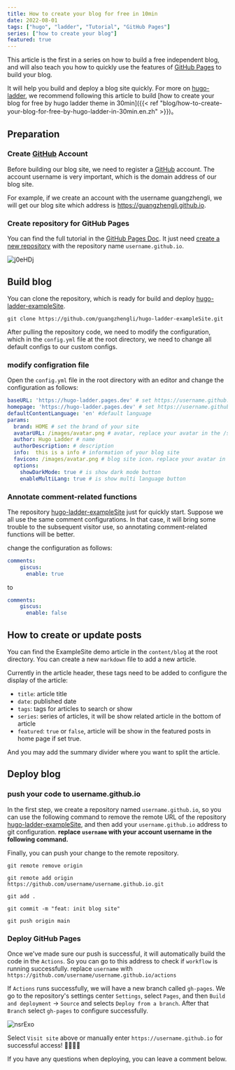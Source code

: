 ```yaml
---
title: How to create your blog for free in 10min
date: 2022-08-01
tags: ["hugo", "ladder", "Tutorial", "GitHub Pages"]
series: ["how to create your blog"]
featured: true
---
```


This article is the first in a series on how to build a free independent blog, and will also teach you how to quickly use the features of [GitHub Pages](https://pages.github.com/) to build your blog.

It will help you build and deploy a blog site quickly. For more on  [hugo-ladder](https://github.com/guangzhengli/hugo-theme-ladder), we recommend following this article to build  [how to create your blog for free by hugo ladder theme in 30min]({{< ref "blog/how-to-create-your-blog-for-free-by-hugo-ladder-in-30min.en.zh" >}})。

<!--more-->

## Preparation

### Create [GitHub](https://github.com/) Account

Before building our blog site, we need to register a [GitHub](https://github.com/) account. The account username is very important, which is the domain address of our blog site.

For example, if we create an account with the username guangzhengli, we will get our blog site which address is https://guangzhengli.github.io.

### Create repository for GitHub Pages

You can find the full tutorial in the [GitHub Pages Doc](https://pages.github.com/). It just need [create a new repository](https://github.com/new) with the repository name  `username.github.io`.

![j0eHDj](https://cdn.jsdelivr.net/gh/guangzhengli/PicURL@master/uPic/j0eHDj.png)

## Build blog

You can clone the repository, which is ready for build and deploy [hugo-ladder-exampleSite](https://github.com/guangzhengli/hugo-ladder-exampleSite).

```shell
git clone https://github.com/guangzhengli/hugo-ladder-exampleSite.git
```

After pulling the repository code, we need to modify the configuration, which in the `config.yml` file at the root directory, we need to change all default configs to our custom configs.

### modify configration file

Open the  `config.yml` file in the root directory with an editor and change the configuration as follows: 

```yml
baseURL: 'https://hugo-ladder.pages.dev' # set https://username.github.io
homepage: 'https://hugo-ladder.pages.dev' # set https://username.github.io
defaultContentLanguage: 'en' #default language
params:
  brand: HOME # set the brand of your site
  avatarURL: /images/avatar.png # avatar, replace your avatar in the /static/images/
  author: Hugo Ladder # name
  authorDescription: # description
  info:  this is a info # information of your blog site
  favicon: /images/avatar.png # blog site icon，replace your avatar in the /static/images/
  options:
    showDarkMode: true # is show dark mode button
    enableMultiLang: true # is show multi language button
```

### Annotate comment-related functions

The repository [hugo-ladder-exampleSite](https://github.com/guangzhengli/hugo-ladder-exampleSite) just for quickly start. Suppose we all use the same comment configurations. In that case, it will bring some trouble to the subsequent visitor use, so annotating comment-related functions will be better.

change the configuration as follows: 

```yml
comments:
    giscus:
      enable: true
```

to

```yml
comments:
    giscus:
      enable: false
```

## How to create or update posts

You can find the ExampleSite demo article in the `content/blog` at the root directory. You can create a new `markdown` file to add a new article.

Currently in the article header, these tags need to be added to configure the display of the article:

* `title`: article title
* `date`: published date
* `tags`:  tags for articles to search or show
* `series`:  series of articles, it will be show related article in the bottom of article
* `featured`: `true` or  `false`, article will be show in the featured posts in home page if set true.

And you may add the <!--more--> summary divider where you want to split the article.

## Deploy blog

### push your code to username.github.io

In the first step, we create a repository named  `username.github.io`, so you can use the following command to remove the remote URL of the repository [hugo-ladder-exampleSite](https://github.com/guangzhengli/hugo-ladder-exampleSite), and then add your `username.github.io` address to git configuration. **replace `username` with your account username in the following command.**

Finally, you can push your change to the remote repository.

```shell
git remote remove origin

git remote add origin https://github.com/username/username.github.io.git

git add .

git commit -m "feat: init blog site"

git push origin main
```

### Deploy GitHub Pages
Once we've made sure our push is successful, it will automatically build the code in the `Actions`. So you can go to this address to check if  `workflow` is running successfully. replace `username`  with `https://github.com/username/username.github.io/actions`

If `Actions`  runs successfully, we will have a new branch called `gh-pages`. We go to the repository's settings center `Settings`, select `Pages`, and then `Build and deployment` -> `Source` and selects `Deploy from a branch`. After that `Branch` select `gh-pages` to configure successfully.

![nsrExo](https://cdn.jsdelivr.net/gh/guangzhengli/PicURL@master/uPic/nsrExo.png)

Select `Visit site` above or manually enter `https://username.github.io` for successful access! 🎉🎉🎉🎉

If you have any questions when deploying, you can leave a comment below.
